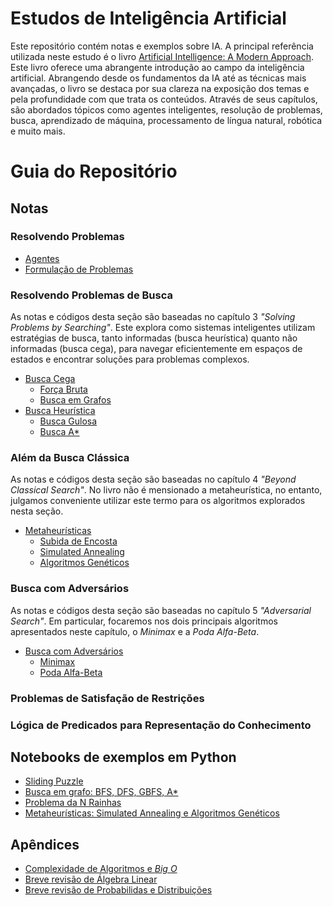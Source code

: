 # Estudos de Inteligência Artificial

Este repositório contém notas e exemplos sobre IA. A principal referência utilizada neste estudo é o livro [Artificial Intelligence: A Modern Approach](https://aima.cs.berkeley.edu/). Este livro oferece uma abrangente introdução ao campo da inteligência artificial. Abrangendo desde os fundamentos da IA até as técnicas mais avançadas, o livro se destaca por sua clareza na exposição dos temas e pela profundidade com que trata os conteúdos. Através de seus capítulos, são abordados tópicos como agentes inteligentes, resolução de problemas, busca, aprendizado de máquina, processamento de língua natural, robótica e muito mais.

# Guia do Repositório

## Notas

### Resolvendo Problemas
- [Agentes](./notas/ch1/agentes.md)
- [Formulação de Problemas](./notas/ch1/formulação-do-problema.md)

### Resolvendo Problemas de Busca

As notas e códigos desta seção são baseadas no capítulo 3 *"Solving Problems by Searching"*. Este explora como sistemas inteligentes utilizam estratégias de busca, tanto informadas (busca heurística) quanto não informadas (busca cega), para navegar eficientemente em espaços de estados e encontrar soluções para problemas complexos.

- [Busca Cega](./notas/ch1/busca-cega/README.md)
    - [Força Bruta](./notas/ch1/busca-cega/backtracking.md)
    - [Busca em Grafos](./notas/ch1/busca-cega/busca-em-grafos.md) 
- [Busca Heurística](./notas/ch1/busca-heurística/README.md)
    - [Busca Gulosa](./notas/ch1/busca-heurística/busca-gulosa.md)
    - [Busca A*](./notas/ch1/busca-heurística/busca-a-estrela.md)

### Além da Busca Clássica

As notas e códigos desta seção são baseadas no capítulo 4 *"Beyond Classical Search"*. No livro não é mensionado a metaheurística, no entanto, julgamos conveniente utilizar este termo para os algoritmos explorados nesta seção.

- [Metaheurísticas](./notas/ch2/README.md)
    - [Subida de Encosta](./notas/ch2/busca-subida-encosta.md)
    - [Simulated Annealing](./notas/ch2/simulated-annealing.md)
    - [Algoritmos Genéticos](./notas/ch2/algoritmos-geneticos.md)

### Busca com Adversários

As notas e códigos desta seção são baseadas no capítulo 5 *"Adversarial Search"*. Em particular, focaremos nos dois principais algoritmos apresentados neste capítulo, o *Minimax* e a *Poda Alfa-Beta*.

- [Busca com Adversários](./notas/ch3/README.md)
    - [Minimax](./notas/ch3/minimax.md)
    - [Poda Alfa-Beta](./notas/ch3/poda-alfa-beta.md)

### Problemas de Satisfação de Restrições


### Lógica de Predicados para Representação do Conhecimento


## Notebooks de exemplos em Python
- [Sliding Puzzle](./notas/ch1/exemplos/sliding-puzzle.ipynb)
- [Busca em grafo: BFS, DFS, GBFS, A*](./notas/ch1/exemplos/graph-search.ipynb)
- [Problema da N Rainhas](./notas/ch1/exemplos/n-queen-problem.ipynb)
- [Metaheurísticas: Simulated Annealing e Algoritmos Genéticos](./notas/ch2/metaheuristics.ipynb)

## Apêndices
- [Complexidade de Algoritmos e *Big O*](./notas/apendices/a-1.md)
- [Breve revisão de Álgebra Linear](./notas/apendices/a-2.md)
- [Breve revisão de Probabilidas e Distribuições](./notas/apendices/a-3.md)